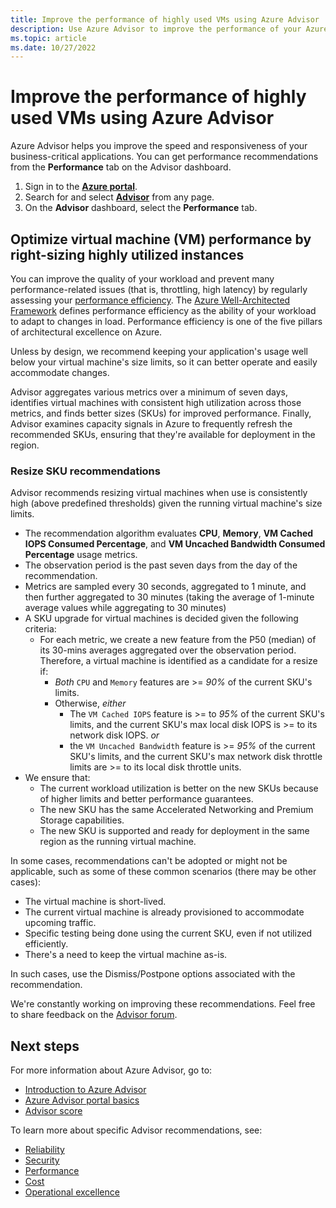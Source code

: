 ```yaml
---
title: Improve the performance of highly used VMs using Azure Advisor
description: Use Azure Advisor to improve the performance of your Azure virtual machines with consistent high utilization.
ms.topic: article
ms.date: 10/27/2022
---
```


# Improve the performance of highly used VMs using Azure Advisor

Azure Advisor helps you improve the speed and responsiveness of your business-critical applications. You can get performance recommendations from the **Performance** tab on the Advisor dashboard.

1. Sign in to the [**Azure portal**](https://portal.azure.com).
1. Search for and select [**Advisor**](https://aka.ms/azureadvisordashboard) from any page.
1. On the **Advisor** dashboard, select the **Performance** tab.

## Optimize virtual machine (VM) performance by right-sizing highly utilized instances 

You can improve the quality of your workload and prevent many performance-related issues (that is, throttling, high latency) by regularly assessing your [performance efficiency](/azure/architecture/framework/scalability/overview). The [Azure Well-Architected Framework](/azure/architecture/framework/) defines performance efficiency as the ability of your workload to adapt to changes in load. Performance efficiency is one of the five pillars of architectural excellence on Azure.  

Unless by design, we recommend keeping your application's usage well below your virtual machine's size limits, so it can better operate and easily accommodate changes.

Advisor aggregates various metrics over a minimum of seven days, identifies virtual machines with consistent high utilization across those metrics, and finds better sizes (SKUs) for improved performance. Finally, Advisor examines capacity signals in Azure to frequently refresh the recommended SKUs, ensuring that they're available for deployment in the region.

### Resize SKU recommendations

Advisor recommends resizing virtual machines when use is consistently high (above predefined thresholds) given the running virtual machine's size limits.

* The recommendation algorithm evaluates **CPU**, **Memory**, **VM Cached IOPS Consumed Percentage**, and **VM Uncached Bandwidth Consumed Percentage** usage metrics.
* The observation period is the past seven days from the day of the recommendation.
* Metrics are sampled every 30 seconds, aggregated to 1 minute, and then further aggregated to 30 minutes (taking the average of 1-minute average values while aggregating to 30 minutes)
* A SKU upgrade for virtual machines is decided given the following criteria:
    * For each metric, we create a new feature from the P50 (median) of its 30-mins averages aggregated over the observation period. Therefore, a virtual machine is identified as a candidate for a resize if:
      * _Both_ `CPU` and `Memory` features are >= *90%* of the current SKU's limits.
      * Otherwise, _either_ 
          * The `VM Cached IOPS` feature is >= to *95%* of the current SKU's limits, and the current SKU's max local disk IOPS is >= to its network disk IOPS. _or_
          * the `VM Uncached Bandwidth` feature is >= *95%* of the current SKU's limits, and the current SKU's max network disk throttle limits are >= to its local disk throttle units. 
* We ensure that:
    * The current workload utilization is better on the new SKUs because of higher limits and better performance guarantees.
    * The new SKU has the same Accelerated Networking and Premium Storage capabilities.
    * The new SKU is supported and ready for deployment in the same region as the running virtual machine.

In some cases, recommendations can't be adopted or might not be applicable, such as some of these common scenarios (there may be other cases):

* The virtual machine is short-lived.
* The current virtual machine is already provisioned to accommodate upcoming traffic.
* Specific testing being done using the current SKU, even if not utilized efficiently.
* There's a need to keep the virtual machine as-is.

In such cases, use the Dismiss/Postpone options associated with the recommendation. 

We're constantly working on improving these recommendations. Feel free to share feedback on the [Advisor forum](https://aka.ms/advisorfeedback).

## Next steps

For more information about Azure Advisor, go to:

* [Introduction to Azure Advisor](advisor-overview.md)
* [Azure Advisor portal basics](advisor-get-started.md)
* [Advisor score](azure-advisor-score.md)

To learn more about specific Advisor recommendations, see:

* [Reliability](advisor-reference-reliability-recommendations.md)
* [Security](advisor-security-recommendations.md)
* [Performance](advisor-reference-performance-recommendations.md)
* [Cost](advisor-reference-cost-recommendations.md)
* [Operational excellence](advisor-reference-operational-excellence-recommendations.md)
